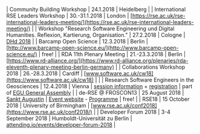 | Community Building Workshop | 24.1.2018 | Heidelberg |
| International RSE Leaders Workshop | 30.-31.1.2018 | London | [https://rse.ac.uk/rse-international-leaders-meeting/](https://rse.ac.uk/rse-international-leaders-meeting/) |
| Workshop "Research Software Engineering und Digital Humanities. Reflexion, Kartierung, Organisation." | 27.2.2018 | Cologne | [DHd 2018](http://dhd2018.uni-koeln.de/programm-dienstag/) |
| Barcamp Open Science | 12.3.2018 | Berlin | [http://www.barcamp-open-science.eu/](http://www.barcamp-open-science.eu/) | free! |
| RDA 11th Plenary Meeting | 21.-23.3.2018 | Berlin | [https://www.rd-alliance.org/](https://www.rd-alliance.org/plenaries/rda-eleventh-plenary-meeting-berlin-germany) | 
| Collaborations Workshop 2018 | 26.-28.3.2018 | Cardiff | [www.software.ac.uk/cw18](https://www.software.ac.uk/cw18) | |
| Research Software Engineers in the Geosciences | 12.4.2018 | Vienna | [session information](http://meetingorganizer.copernicus.org/EGU2018/session/29539) + [registration](https://docs.google.com/forms/d/e/1FAIpQLSeolsrBOqBuUIn7_mM7rhKU_iKSl1ezl2s8bAgTy8hrkJxRpg/viewform) | part of [EGU General Assembly](https://egu2018.eu/) |
| de-RSE @ FROSCON13 | 25 August 2018 | [Sankt Augustin](https://event.dlr.de/veranstaltungsort/hochschule-bonn-rhein-sieg/) | [Event website](https://event.dlr.de/event/de-rse-workshop-auf-der-froscon/) - [Programme](https://programm.froscon.de/2018/schedule/1.html) | free! |
| RSE18 | 15 October 2018 | University of Birmingham | [www.rse.ac.uk/conf2018](https://www.rse.ac.uk/conf2018/) |
| Developer Forum 2018 | 3-4 September 2018 | Humboldt-Universität zu Berlin | [attending.io/events/developer-forum-2018](https://attending.io/events/developer-forum-2018) |